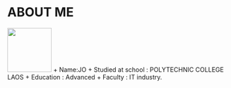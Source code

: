 # ABOUT ME
<img src='/img/jojo.jpgimg' width='100'>
+ Name:JO
+ Studied at school : POLYTECHNIC COLLEGE LAOS
+ Education : Advanced
+ Faculty : IT industry.